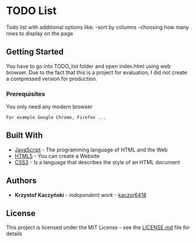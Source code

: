 # TODO List

Todo list with additional options like:
  -sort by columns
  -choosing how many rows to display on the page

## Getting Started

You have to go into TODO_list folder and open index.html using web browser.
Due to the fact that this is a project for evaluation, I did not create a compressed version for production.

### Prerequisites

You only need any modern browser

```
For example Google Chrome, Firefox ...
```

## Built With

* [JavaScript](https://www.javascript.com/) - The programming language of HTML and the Web
* [HTML5](https://www.w3schools.com/html/) - You can create a Website
* [CSS3](https://www.w3schools.com/css/) - Is a language that describes the style of an HTML document

## Authors

* **Krzystof Kaczyński** - *independent work* - [kaczor6418](https://github.com/kaczor6418)

## License

This project is licensed under the MIT License - see the [LICENSE.md](LICENSE.md) file for details
